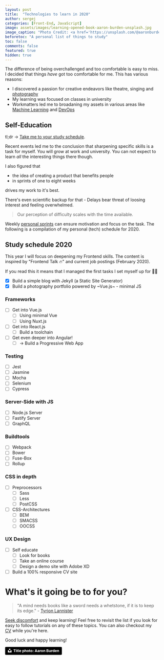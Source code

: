 ```yaml
---
layout: post
title:  "Technologies to learn in 2020"
author: sergej
categories: [Front-End, JavaScript]
image: assets/images/learning-opened-book-aaron-burden-unsplash.jpg
image_caption: "Photo Credit: <a href='https://unsplash.com/@aaronburden?utm_medium=referral&amp;utm_campaign=photographer-credit&amp;utm_content=creditBadge' target='_blank'>Aaron Burden</a>"
beforetoc: "A personal list of things to study"
toc: false
comments: false
featured: true
hidden: true
---
```


The difference of being overchallenged and too comfortable is easy to miss. 
I decided that things *have* got too comfortable for me.
This has various reasons:
- I discovered a passion for creative endeavors like theatre, singing and [photography](/)
- My learning was focused on classes in university
- Workmatters led me to broadaning my assets in various areas like [Machine Learning](https://github.com/adessoag/facenality) and [DevOps](https://www.adesso.de/de/news/blog/deploy-keras-models-to-production-level-easily.jsp)

## Self-Education
tl;dr -> [Take me to your study schedule](#study-schedule-2020).

Recent events led me to the conclusion that sharpening specific skills is a task for myself.
You will grow at work and university.
You can not expect to learn *all* the interesting things there though.

I also figured that 
- the idea of creating a product that benefits people
- in sprints of one to eight weeks

drives my work to it's best.

There's even scientific backup for that - 
Delays bear threat of loosing interest and feeling overwhelmed.
> Our perception of difficulty scales with the time available.

Weekly [personal sprints](https://maketime.blog/article/redesign-your-day-four-lessons-from-the-design-sprint-laboratory/) can ensure motivation and focus on the task.
The following is a compilation of my personal (tech) schedule for 2020.

## Study schedule 2020
This year I will focus on deepening my Frontend skills.
The content is inspired by "Frontend Talk 🔥" and current job postings (February 2020).

If you read this it means that I managed the first tasks I set myself up for 🎉💯
- [X] Build a simple blog with Jekyll (a Static Site Generator)
- [X] Build a photography portfolio powered by ~Vue.js~ - minimal JS

### Frameworks
- [ ] Get into Vue.js
  - [ ] Using minimal Vue
  - [ ] Using Nuxt.js
- [ ] Get into React.js
  - [ ] Build a toolchain
- [ ] Get even deeper into Angular!
  - [ ] -> Build a Progressive Web App

### Testing
- [ ] Jest
- [ ] Jasmine
- [ ] Mocha
- [ ] Selenium
- [ ] Cypress

### Server-Side with JS
- [ ] Node.js Server
- [ ] Fastify Server
- [ ] GraphQL

### Buildtools
- [ ] Webpack
- [ ] Bower
- [ ] Fuse-Box
- [ ] Rollup

### CSS in depth
- [ ] Preprocessors
  - [ ] Sass
  - [ ] Less
  - [ ] PostCSS
- [ ] CSS-Architectures
  - [ ] BEM
  - [ ] SMACSS
  - [ ] OOCSS 

### UX Design
- [ ] Self educate
  - [ ] Look for books
  - [ ] Take an online course
  - [ ] Design a demo site with Adobe XD
- [ ] Build a 100% responsive CV site

# What's it going be to for you?
> "A mind needs books like a sword needs a whetstone, if it is to keep its edge." - [Tyrion Lannister](https://www.goodreads.com/quotes/697242-a-mind-needs-books-like-a-sword-needs-a-whetstone)

[Seek discomfort](https://youtube.com/yestheory) and keep learning!
Feel free to revisit the list if you look for easy to follow tutorials on any of these topics.
You can also checkout my [CV](/cv) while you're here.

Good luck and happy learning!

<a style="background-color:black;color:white;text-decoration:none;padding:4px 6px;font-family:-apple-system, BlinkMacSystemFont, &quot;San Francisco&quot;, &quot;Helvetica Neue&quot;, Helvetica, Ubuntu, Roboto, Noto, &quot;Segoe UI&quot;, Arial, sans-serif;font-size:12px;font-weight:bold;line-height:1.2;display:inline-block;border-radius:3px" href="https://unsplash.com/@aaronburden?utm_medium=referral&amp;utm_campaign=photographer-credit&amp;utm_content=creditBadge" target="_blank" rel="noopener noreferrer" title="Download free do whatever you want high-resolution photos from Aaron Burden"><span style="display:inline-block;padding:2px 3px"><svg xmlns="http://www.w3.org/2000/svg" style="height:12px;width:auto;position:relative;vertical-align:middle;top:-2px;fill:white" viewBox="0 0 32 32"><title>unsplash-logo</title><path d="M10 9V0h12v9H10zm12 5h10v18H0V14h10v9h12v-9z"></path></svg></span><span style="display:inline-block;padding:2px 3px">Title photo: Aaron Burden</span></a>